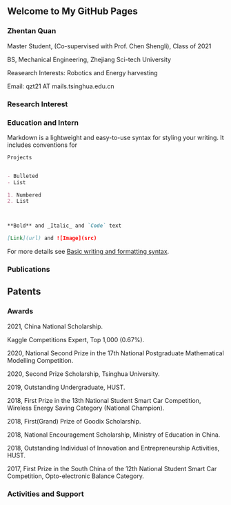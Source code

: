 ## Welcome to My GitHub Pages

### Zhentan Quan
Master Student, (Co-supervised with Prof. Chen Shengli), Class of 2021

BS, Mechanical Engineering, Zhejiang Sci-tech University 

Reasearch Interests: Robotics and Energy harvesting

Email: qzt21 AT mails.tsinghua.edu.cn

### Research Interest

### Education and Intern

Markdown is a lightweight and easy-to-use syntax for styling your writing. It includes conventions for

```markdown
Projects


- Bulleted
- List

1. Numbered
2. List



**Bold** and _Italic_ and `Code` text

[Link](url) and ![Image](src)
```

For more details see [Basic writing and formatting syntax](https://docs.github.com/en/github/writing-on-github/getting-started-with-writing-and-formatting-on-github/basic-writing-and-formatting-syntax).
### Publications
## Patents


### Awards

2021, China National Scholarship.

Kaggle Competitions Expert, Top 1,000 (0.67%).

2020, National Second Prize in the 17th National Postgraduate Mathematical Modelling Competition.

2020, Second Prize Scholarship, Tsinghua University.

2019, Outstanding Undergraduate, HUST.

2018, First Prize in the 13th National Student Smart Car Competition, Wireless Energy Saving Category (National Champion).

2018, First(Grand) Prize of Goodix Scholarship.

2018, National Encouragement Scholarship, Ministry of Education in China.

2018, Outstanding Individual of Innovation and Entrepreneurship Activities, HUST.

2017, First Prize in the South China of the 12th National Student Smart Car Competition, Opto-electronic Balance Category.

### Activities and Support

